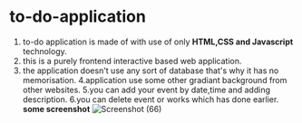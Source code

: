 # to-do-application
1. to-do application is made of with use of only **HTML,CSS and Javascript** technology.
2. this is a purely frontend interactive based web application.
3. the application doesn't use any sort of database that's why it has no memorisation.
4.application use some other gradiant background from other websites.
5.you can add your event by date,time and adding description.
6.you can delete event or works which has done earlier.
**some screenshot**
![Screenshot (66)](https://user-images.githubusercontent.com/60027681/152834241-9484368a-b756-4879-a6cf-1087eca5b9fe.png)


